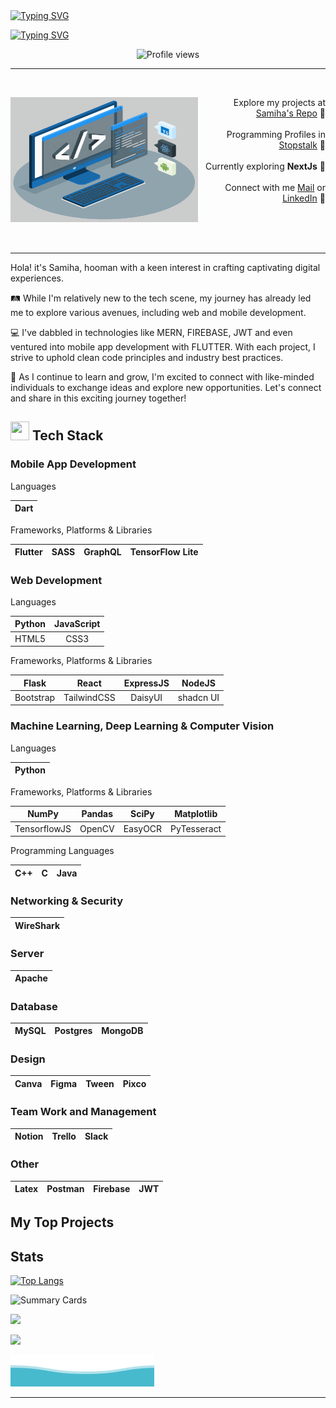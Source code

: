 <!--- <div align="center">
  <img src="./techstack.gif" alt="tech stack" />
</div> 
<br/><br/> -->
<br/><br/>
[![Typing SVG](https://readme-typing-svg.demolab.com?font=Fira+Code&weight=800&size=38&duration=1&pause=1&color=03AED2&center=true&repeat=false&width=1000&lines=SAMIHA+AKTER)](https://git.io/typing-svg)

[![Typing SVG](https://readme-typing-svg.demolab.com?font=Lexend&weight=800&duration=2500&pause=50&color=03AED2&center=true&width=1000&lines=Undergrad+CS+Student;Competitive+Programmer;Web+Developer;+Flutter+Developer)](https://git.io/typing-svg)

<!-- ![](https://komarev.com/ghpvc/?username=samiha-akter&label=STALKERS&style=for-the-badge+flat&color=03AED2&abbreviated=true) -->
<div align="center" >
    <img  height="25px" src="https://komarev.com/ghpvc/?username=samiha-akter&label=STALKERS&style=for-the-badge+flat&color=03AED2&abbreviated=true" alt="Profile views">
</div>

---

<br/>
<div width="100%" align="center">
  <div align="left"><img align="left" width="300" height="200" src="./techstack.gif">   
  </div>
  <div align="right">
   <p>Explore my projects at <a href="https://github.com/samiha-akter?tab=repositories">Samiha's Repo</a> 📍<br/><br/>Programming Profiles in <a href="https://www.stopstalk.com/user/profile/samiha_akter">Stopstalk</a> 📍<br/><br/>Currently exploring <strong>NextJs</strong> 📍<br/><br/>Connect with me <a href="mailto:samihaaktter@gmail.com">Mail</a> or <a href="https://www.linkedin.com/in/aktersamiha">LinkedIn</a> 📍</p><br/><br/>
  </div>
</div>
<br/>

---

Hola! it's Samiha, hooman with a keen interest in crafting captivating digital experiences.

🛤️ While I'm relatively new to the tech scene, my journey has already led me to explore various avenues, including web and mobile development.

💻 I've dabbled in technologies like MERN, FIREBASE, JWT and even ventured into mobile app development with FLUTTER. With each project, I strive to uphold clean code principles and industry best practices. 

🌱 As I continue to learn and grow, I'm excited to connect with like-minded individuals to exchange ideas and explore new opportunities. Let's connect and share in this exciting journey together!

## <img src = "https://media2.giphy.com/media/QssGEmpkyEOhBCb7e1/giphy.gif?cid=ecf05e47a0n3gi1bfqntqmob8g9aid1oyj2wr3ds3mg700bl&rid=giphy.gif" width="30px" height="30px"> Tech Stack

<h3>Mobile App Development</h3>

Languages

| Dart |
| :---: |

Frameworks, Platforms & Libraries

| Flutter | SASS | GraphQL | TensorFlow Lite |
| :---: | :---: | :---: | :---: |

<h3> Web Development </h3>

Languages

| Python | JavaScript | 
| :---: | :---: | 
|HTML5 | CSS3 |

Frameworks, Platforms & Libraries

| Flask | React |ExpressJS | NodeJS |
| :---: | :---: | :---: | :---: | 
| Bootstrap | TailwindCSS | DaisyUI | shadcn UI |

<h3> Machine Learning, Deep Learning & Computer Vision </h3>

Languages

| Python |
| :---: |

Frameworks, Platforms & Libraries

| NumPy | Pandas | SciPy | Matplotlib |
| :---: | :---: | :---: | :---: |
| TensorflowJS | OpenCV | EasyOCR | PyTesseract | 

Programming Languages

| C++ | C | Java|
| :---: | :---: | :---: |

<h3> Networking & Security </h3>

| WireShark |
| :---: |

<h3> Server </h3>

| Apache | 
| :---: |

<h3>  Database </h3>

| MySQL | Postgres | MongoDB |
| :---: | :---: | :--: |

<h3> Design </h3>

| Canva | Figma | Tween | Pixco |
| :---: | :---: | :---: | :--: |

<h3> Team Work and Management </h3>

| Notion | Trello |Slack |
| :---: | :---: |:---: |

<h3> Other </h3>

| Latex | Postman | Firebase | JWT |
| :---: | :---: | :---: | :---: |

## My Top Projects

## Stats

[![Top Langs](https://github-readme-stats.vercel.app/api/top-langs/?username=samiha-akter&theme=react&layout=compact)](https://github.com/samiha-akter/samiha-akter/blob/main/README.md)

![Summary Cards](https://github-profile-summary-cards.vercel.app/api/cards/productive-time?username=samiha-akter&theme=react&&utcOffset=6)

![](https://github-readme-stats.vercel.app/api?username=samiha-akter&theme=react&hide_border=false&include_all_commits=false&count_private=true)

![](https://github-readme-streak-stats.herokuapp.com?user=samiha-akter&theme=react&show_icons=true")

<!-- ![](https://github-profile-summary-cards.vercel.app/api/cards/profile-details?username=samiha-akter&theme=react) -->
![Waves](./wave.svg)

---
